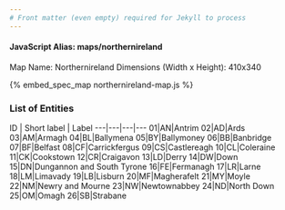 ```yaml
---
# Front matter (even empty) required for Jekyll to process
---
```


#### JavaScript Alias: maps/northernireland

Map Name: Northernireland
Dimensions (Width x Height): 410x340



{% embed_spec_map northernireland-map.js %}

### List of Entities

ID | Short label | Label
---|---|---|---
01|AN|Antrim
02|AD|Ards
03|AM|Armagh
04|BL|Ballymena
05|BY|Ballymoney
06|BB|Banbridge
07|BF|Belfast
08|CF|Carrickfergus
09|CS|Castlereagh
10|CL|Coleraine
11|CK|Cookstown
12|CR|Craigavon
13|LD|Derry
14|DW|Down
15|DN|Dungannon and South Tyrone
16|FE|Fermanagh
17|LR|Larne
18|LM|Limavady
19|LB|Lisburn
20|MF|Magherafelt
21|MY|Moyle
22|NM|Newry and Mourne
23|NW|Newtownabbey
24|ND|North Down
25|OM|Omagh
26|SB|Strabane

